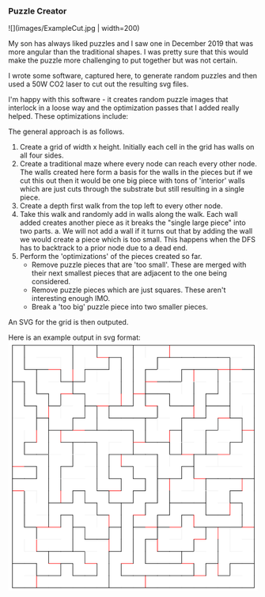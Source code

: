 ### Puzzle Creator
![](images/ExampleCut.jpg | width=200)

My son has always liked puzzles and I saw one in December 2019 that was more angular than the traditional shapes.  I was pretty sure that this would make the puzzle more challenging to put together but was not certain.

I wrote some software, captured here, to generate random puzzles and then used a 50W CO2 laser to cut out the resulting svg files. 

I'm happy with this software - it creates random puzzle images that interlock in a loose way and the optimization passes that I added really helped.  These optimizations include:


The general approach is as follows.  
1. Create a grid of width x height.  Initially each cell in the grid has walls on all four sides.
2.  Create a traditional maze where every node can reach every other node.  The walls created here form a basis for the walls in the pieces but if we cut this out then it would be one big piece with tons of 'interior' walls which are just cuts through the substrate but still resulting in a single piece.
3.  Create a depth first walk from the top left to every other node.  
4.  Take this walk and randomly add in walls along the walk.  Each wall added creates another piece as it breaks the "single large piece" into two parts.
	a.  We will not add a wall if it turns out that by adding the wall we would create a piece which is too small.  This happens when the DFS has to backtrack to a prior node due to a dead end.
5.  Perform the 'optimizations' of the pieces created so far.
	- Remove puzzle pieces that are 'too small'.  These are merged with their next smallest pieces that are adjacent to the one being considered.
	- Remove puzzle pieces which are just squares.  These aren't interesting enough IMO.
	- Break a 'too big' puzzle piece into two smaller pieces.  

An SVG for the grid is then outputed.  

Here is an example output in svg format:
![](images/ExampleOutput.png)
